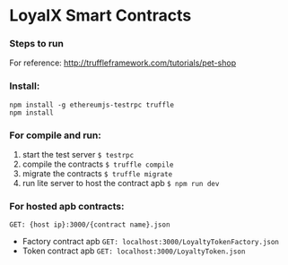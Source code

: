 # LoyalX Smart Contracts

### Steps to run

For reference: http://truffleframework.com/tutorials/pet-shop

### Install:

```
npm install -g ethereumjs-testrpc truffle
npm install
```

### For compile and run:

1. start the test server `$ testrpc`
2. compile the contracts `$ truffle compile`
3. migrate the contracts `$ truffle migrate`
4. run lite server to host the contract apb `$ npm run dev`

### For hosted apb contracts:

`GET: {host ip}:3000/{contract name}.json`   
* Factory contract apb `GET: localhost:3000/LoyaltyTokenFactory.json`
* Token contract apb `GET: localhost:3000/LoyaltyToken.json`